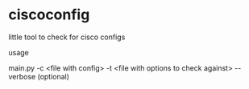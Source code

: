 # ciscoconfig
little tool to check for cisco configs


usage

main.py -c \<file with config\> -t \<file with options to check against\> --verbose (optional)

